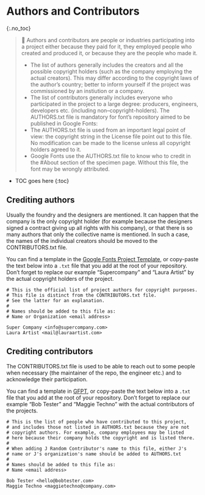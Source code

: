 # Authors and Contributors
{:.no_toc}

> <span class="icon">🦤</span>  Authors and contributors are people or industries participating into a project either because they paid for it, they employed people who created and produced it, or because they are the people who made it.
> -   The list of authors generally includes the creators and all the possible copyright holders (such as the company employing the actual creators). This may differ according to the copyright laws of the author’s country; better to inform yourself if the project was commissioned by an instiution or a company.
> -   The list of contributors generally includes everyone who participated in the project to a large degree: producers, engineers, developers etc. (including non–copyright-holders).
> The AUTHORS.txt file is mandatory for font’s repository aimed to be published in Google Fonts:
> -   The AUTHORS.txt file is used from an important legal point of view: the copyright string in the License file point out to this file. No modification can be made to the license unless all copyright holders agreed to it.
> -   Google Fonts use the AUTHORS.txt file to know who to credit in the \#About section of the specimen page. Without this file, the font may be wrongly attributed.

* TOC goes here
{:toc}

## Crediting authors

Usually the foundry and the designers are mentioned. It can happen that the company is the only copyright holder (for example because the designers signed a contract giving up all rights with his company), or that there is so many authors that only the collective name is mentioned. In such a case, the names of the individual creators should be moved to the CONTRIBUTORS.txt file.

You can find a template in the [Google Fonts Project Template](https://github.com/googlefonts/googlefonts-project-template), or copy-paste the text below into a `.txt` file that you add at the root of your repository. Don’t forget to replace our example “Supercompany” and “Laura Artist” by the actual copyright holders of the project.

``` code
# This is the official list of project authors for copyright purposes.
# This file is distinct from the CONTRIBUTORS.txt file.
# See the latter for an explanation.
#
# Names should be added to this file as:
# Name or Organization <email address>

Super Company <info@supercompany.com>
Laura Artist <mail@lauraartist.com>
```

## Crediting contributors

The CONTRIBUTORS.txt file is used to be able to reach out to some people when necessary (the maintainer of the repo, the engineer etc.) and to acknowledge their participation.

You can find a template in [GFPT](https://github.com/googlefonts/googlefonts-project-template/blob/main/CONTRIBUTORS.txt), or copy-paste the text below into a `.txt` file that you add at the root of your repository. Don’t forget to replace our example “Bob Tester” and “Maggie Techno” with the actual contributors of the projects.

``` code
# This is the list of people who have contributed to this project,
# and includes those not listed in AUTHORS.txt because they are not
# copyright authors. For example, company employees may be listed
# here because their company holds the copyright and is listed there.
#
# When adding J Random Contributor's name to this file, either J's
# name or J's organization's name should be added to AUTHORS.txt
#
# Names should be added to this file as:
# Name <email address>

Bob Tester <hello@bobtester.com>
Maggie Techno <maggietechno@company.com>
```
